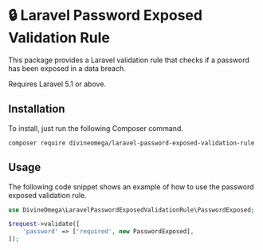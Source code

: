 # 🔒 Laravel Password Exposed Validation Rule

This package provides a Laravel validation rule that checks if a password has been exposed in a data breach.

Requires Laravel 5.1 or above.

## Installation

To install, just run the following Composer command.

```
composer require divineomega/laravel-password-exposed-validation-rule
```

## Usage

The following code snippet shows an example of how to use the password exposed validation rule.

```php
use DivineOmega\LaravelPasswordExposedValidationRule\PasswordExposed;

$request->validate([
    'password' => ['required', new PasswordExposed],
]);
```